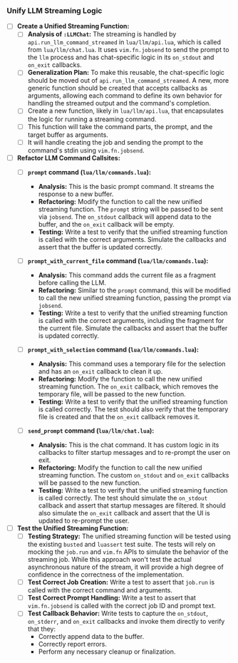 ### Unify LLM Streaming Logic

- [ ] **Create a Unified Streaming Function:**
    - [ ] **Analysis of `:LLMChat`:** The streaming is handled by `api.run_llm_command_streamed` in `lua/llm/api.lua`, which is called from `lua/llm/chat.lua`. It uses `vim.fn.jobsend` to send the prompt to the `llm` process and has chat-specific logic in its `on_stdout` and `on_exit` callbacks.
    - [ ] **Generalization Plan:** To make this reusable, the chat-specific logic should be moved out of `api.run_llm_command_streamed`. A new, more generic function should be created that accepts callbacks as arguments, allowing each command to define its own behavior for handling the streamed output and the command's completion.
    - [ ] Create a new function, likely in `lua/llm/api.lua`, that encapsulates the logic for running a streaming command.
    - [ ] This function will take the command parts, the prompt, and the target buffer as arguments.
    - [ ] It will handle creating the job and sending the prompt to the command's stdin using `vim.fn.jobsend`.

- [ ] **Refactor LLM Command Callsites:**
    - [ ] **`prompt` command (`lua/llm/commands.lua`):**
        - **Analysis:** This is the basic prompt command. It streams the response to a new buffer.
        - **Refactoring:** Modify the function to call the new unified streaming function. The `prompt` string will be passed to be sent via `jobsend`. The `on_stdout` callback will append data to the buffer, and the `on_exit` callback will be empty.
        - **Testing:** Write a test to verify that the unified streaming function is called with the correct arguments. Simulate the callbacks and assert that the buffer is updated correctly.

    - [ ] **`prompt_with_current_file` command (`lua/llm/commands.lua`):**
        - **Analysis:** This command adds the current file as a fragment before calling the LLM.
        - **Refactoring:** Similar to the `prompt` command, this will be modified to call the new unified streaming function, passing the prompt via `jobsend`.
        - **Testing:** Write a test to verify that the unified streaming function is called with the correct arguments, including the fragment for the current file. Simulate the callbacks and assert that the buffer is updated correctly.

    - [ ] **`prompt_with_selection` command (`lua/llm/commands.lua`):**
        - **Analysis:** This command uses a temporary file for the selection and has an `on_exit` callback to clean it up.
        - **Refactoring:** Modify the function to call the new unified streaming function. The `on_exit` callback, which removes the temporary file, will be passed to the new function.
        - **Testing:** Write a test to verify that the unified streaming function is called correctly. The test should also verify that the temporary file is created and that the `on_exit` callback removes it.

    - [ ] **`send_prompt` command (`lua/llm/chat.lua`):**
        - **Analysis:** This is the chat command. It has custom logic in its callbacks to filter startup messages and to re-prompt the user on exit.
        - **Refactoring:** Modify the function to call the new unified streaming function. The custom `on_stdout` and `on_exit` callbacks will be passed to the new function.
        - **Testing:** Write a test to verify that the unified streaming function is called correctly. The test should simulate the `on_stdout` callback and assert that startup messages are filtered. It should also simulate the `on_exit` callback and assert that the UI is updated to re-prompt the user.

- [ ] **Test the Unified Streaming Function:**
    - [ ] **Testing Strategy:** The unified streaming function will be tested using the existing `busted` and `luassert` test suite. The tests will rely on mocking the `job.run` and `vim.fn` APIs to simulate the behavior of the streaming job. While this approach won't test the actual asynchronous nature of the stream, it will provide a high degree of confidence in the correctness of the implementation.
    - [ ] **Test Correct Job Creation:** Write a test to assert that `job.run` is called with the correct command and arguments.
    - [ ] **Test Correct Prompt Handling:** Write a test to assert that `vim.fn.jobsend` is called with the correct job ID and prompt text.
    - [ ] **Test Callback Behavior:** Write tests to capture the `on_stdout`, `on_stderr`, and `on_exit` callbacks and invoke them directly to verify that they:
        - Correctly append data to the buffer.
        - Correctly report errors.
        - Perform any necessary cleanup or finalization.